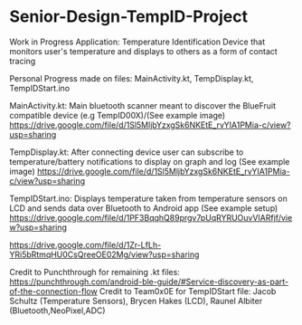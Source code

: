 # Senior-Design-TempID-Project
Work in Progress Application: Temperature Identification Device that monitors user's temperature and displays to others as a form of contact tracing

Personal Progress made on files: MainActivity.kt, TempDisplay.kt, TempIDStart.ino

MainActivity.kt: Main bluetooth scanner meant to discover the BlueFruit compatible device (e.g TempID00X)/(See example image)
https://drive.google.com/file/d/1Sl5MljbYzxgSk6NKEtE_rvYIA1PMia-c/view?usp=sharing

TempDisplay.kt: After connecting device user can subscribe to temperature/battery notifications to display on graph and log (See example image)
https://drive.google.com/file/d/1Sl5MljbYzxgSk6NKEtE_rvYIA1PMia-c/view?usp=sharing

TempIDStart.ino: Displays temperature taken from temperature sensors on LCD and sends data over Bluetooth to Android app (See example setup)
https://drive.google.com/file/d/1PF3BqqhQ89prgv7pUqRYRUOuvVIARfjf/view?usp=sharing

https://drive.google.com/file/d/1Zr-LfLh-YRi5bRtmqHU0CsQreeOE02Mg/view?usp=sharing

Credit to Punchthrough for remaining .kt files: https://punchthrough.com/android-ble-guide/#Service-discovery-as-part-of-the-connection-flow
Credit to Team0x0E for TempIDStart file: Jacob Schultz (Temperature Sensors), Brycen Hakes (LCD), Raunel Albiter (Bluetooth,NeoPixel,ADC)
